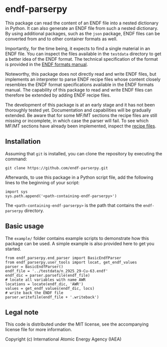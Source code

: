 # endf-parserpy

This package can read the content of an 
ENDF file into a nested dictionary in Python.
It can also generate an ENDF file from
such a nested dictionary. By using additional
packages, such as the `json` package, ENDF files
can be converted from and to other container formats
as well.

Importantly, for the time being, it expects to find a single
material in an ENDF file. You can inspect the
files available in the `testdata` directory to
get a better idea of the ENDF format. The technical
specification of the format is provided in the
[ENDF formats manual](https://oecd-nea.org/dbdata/data/manual-endf/endf102.pdf).

Noteworthy, this package does not directly read
and write ENDF files, but implements an interpreter
to parse ENDF recipe files whose content closely
resembles the ENDF format specifications available
in the ENDF formats manual. The capability of this
package to read and write ENDF files can therefore  be extended by
adding ENDF recipe files.

The development of this package is at an early stage
and it has not been thoroughly tested yet. Documentation
and capabilities will be gradually extended.
Be aware that for some MF/MT sections the recipe
files are still missing or incomplete, in which
case the parser will fail. To see which MF/MT
sections have already been implemented, inspect the
[recipe files](https://github.com/iaea-nds/endf-parserpy/tree/main/endf_parserpy/endf_recipes).

## Installation

Assuming that `git` is installed, you can clone the
repository by executing the command:
```
git clone https://github.com/endf-parserpy.git
```
Afterwards, to use this package in a Python script
file, add the following lines to the beginning of your
script:
```
import sys
sys.path.append('<path-containing-endf-parserpy>')
```
The `<path-containing-endf-parserpy>` is the path
that contains the `endf-parserpy` directory.

## Basic usage

The `example/` folder contains example scripts to
demonstrate how this package can be used.
A simple example is also provided here to get you
started.
```
from endf_parserpy.end_parser import BasicEndfParser
from endf_parserpy.user_tools import locat, get_endf_values
parser = BasicEndfParser() 
endf_file = '../testdata/n_2925_29-Cu-63.endf'
endf_dic = parser.parsefile(endf_file)
# locate all variables with name AWR
locations = locate(endf_dic, 'AWR')
values = get_endf_values(endf_dic, locs)
# write back the ENDF file
parser.writefile(endf_file + '.writeback')
```

## Legal note

This code is distributed under the MIT license, see the
accompanying license file for more information.

Copyright (c) International Atomic Energy Agency (IAEA)


